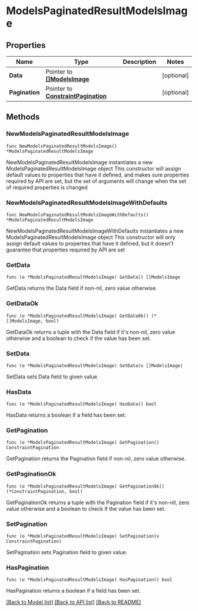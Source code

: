 # ModelsPaginatedResultModelsImage

## Properties

Name | Type | Description | Notes
------------ | ------------- | ------------- | -------------
**Data** | Pointer to [**[]ModelsImage**](ModelsImage.md) |  | [optional] 
**Pagination** | Pointer to [**ConstraintPagination**](ConstraintPagination.md) |  | [optional] 

## Methods

### NewModelsPaginatedResultModelsImage

`func NewModelsPaginatedResultModelsImage() *ModelsPaginatedResultModelsImage`

NewModelsPaginatedResultModelsImage instantiates a new ModelsPaginatedResultModelsImage object
This constructor will assign default values to properties that have it defined,
and makes sure properties required by API are set, but the set of arguments
will change when the set of required properties is changed

### NewModelsPaginatedResultModelsImageWithDefaults

`func NewModelsPaginatedResultModelsImageWithDefaults() *ModelsPaginatedResultModelsImage`

NewModelsPaginatedResultModelsImageWithDefaults instantiates a new ModelsPaginatedResultModelsImage object
This constructor will only assign default values to properties that have it defined,
but it doesn't guarantee that properties required by API are set

### GetData

`func (o *ModelsPaginatedResultModelsImage) GetData() []ModelsImage`

GetData returns the Data field if non-nil, zero value otherwise.

### GetDataOk

`func (o *ModelsPaginatedResultModelsImage) GetDataOk() (*[]ModelsImage, bool)`

GetDataOk returns a tuple with the Data field if it's non-nil, zero value otherwise
and a boolean to check if the value has been set.

### SetData

`func (o *ModelsPaginatedResultModelsImage) SetData(v []ModelsImage)`

SetData sets Data field to given value.

### HasData

`func (o *ModelsPaginatedResultModelsImage) HasData() bool`

HasData returns a boolean if a field has been set.

### GetPagination

`func (o *ModelsPaginatedResultModelsImage) GetPagination() ConstraintPagination`

GetPagination returns the Pagination field if non-nil, zero value otherwise.

### GetPaginationOk

`func (o *ModelsPaginatedResultModelsImage) GetPaginationOk() (*ConstraintPagination, bool)`

GetPaginationOk returns a tuple with the Pagination field if it's non-nil, zero value otherwise
and a boolean to check if the value has been set.

### SetPagination

`func (o *ModelsPaginatedResultModelsImage) SetPagination(v ConstraintPagination)`

SetPagination sets Pagination field to given value.

### HasPagination

`func (o *ModelsPaginatedResultModelsImage) HasPagination() bool`

HasPagination returns a boolean if a field has been set.


[[Back to Model list]](../README.md#documentation-for-models) [[Back to API list]](../README.md#documentation-for-api-endpoints) [[Back to README]](../README.md)


